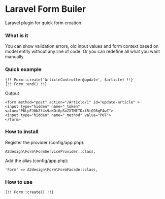 # Laravel Form Builer

Laravel plugin for quick form creation. 

### What is it

You can show validation errors, old input values and form context based on model entity without any line of code. 
Or you can redefine all what you want manually.

### Quick example

```
{!! Form::create('ArticleController@update', $article) !!}
{!! Form::end() !!}
```

Output

```
<form method="post" action="/Article/1" id="update-article" > 
<input type="hidden" name="_token" value="P6LpFJ0bZf4s9aKOi8pSoZXTMITDxtRtQ98qF4wZ"> 
<input type="hidden" name="_method" value="PUT"> 
</form>
```

### How to install

Register the provider (config/app.php):

```
A2design\Form\FormServiceProvider::class,
```

Add the alias (config/app.php):

```
'Form' => A2design\Form\FormFacade::class,
```

### How to use

```
{!! Form::create() !!}
```
